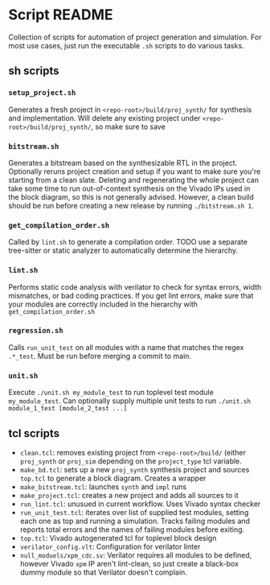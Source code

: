 # Script README

Collection of scripts for automation of project generation and simulation.
For most use cases, just run the executable `.sh` scripts to do various tasks.

## sh scripts

### `setup_project.sh`
Generates a fresh project in `<repo-root>/build/proj_synth/` for synthesis and implementation.
Will delete any existing project under `<repo-root>/build/proj_synth/`, so make sure to save

### `bitstream.sh`
Generates a bitstream based on the synthesizable RTL in the project.
Optionally reruns project creation and setup if you want to make sure you're starting from a clean slate.
Deleting and regenerating the whole project can take some time to run out-of-context synthesis on the Vivado IPs used in the block diagram, so this is not generally advised.
However, a clean build should be run before creating a new release by running `./bitstream.sh 1`.

### `get_compilation_order.sh`
Called by `lint.sh` to generate a compilation order. TODO use a separate tree-sitter or static analyzer to automatically determine the hierarchy.

### `lint.sh`
Performs static code analysis with verilator to check for syntax errors, width mismatches, or bad coding practices.
If you get lint errors, make sure that your modules are correctly included in the hierarchy with `get_compilation_order.sh`

### `regression.sh`
Calls `run_unit_test` on all modules with a name that matches the regex `.*_test`.
Must be run before merging a commit to main.

### `unit.sh`
Execute `./unit.sh my_module_test` to run toplevel test module `my_module_test`.
Can optionally supply multiple unit tests to run `./unit.sh module_1_test [module_2_test ...]`

## tcl scripts

- `clean.tcl`: removes existing project from `<repo-root>/build/` (either `proj_synth` or `proj_sim` depending on the `project_type` tcl variable.
- `make_bd.tcl`: sets up a new `proj_synth` synthesis project and sources `top.tcl` to generate a block diagram. Creates a wrapper
- `make_bitstream.tcl`: launches `synth` and `impl` runs
- `make_project.tcl`: creates a new project and adds all sources to it
- `run_lint.tcl`: unusued in current workflow. Uses Vivado syntax checker
- `run_unit_test.tcl`: iterates over list of supplied test modules, setting each one as top and running a simulation. Tracks failing modules and reports total errors and the names of failing modules before exiting.
- `top.tcl`: Vivado autogenerated tcl for toplevel block design
- `verilator_config.vlt`: Configuration for verilator linter
- `null_moduels/xpm_cdc.sv`: Verilator requires all modules to be defined, however Vivado `xpm` IP aren't lint-clean, so just create a black-box dummy module so that Verilator doesn't complain.
